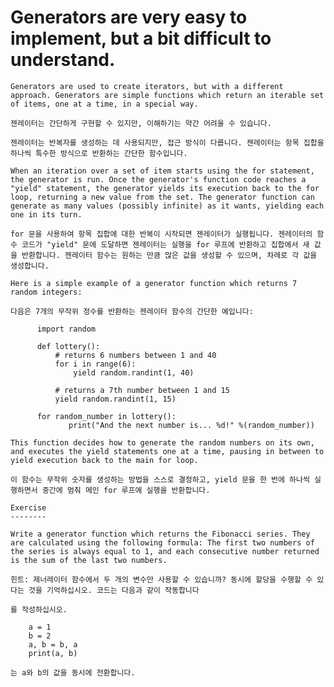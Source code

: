 # Generators are very easy to implement, but a bit difficult to understand.

    Generators are used to create iterators, but with a different approach. Generators are simple functions which return an iterable set of items, one at a time, in a special way.

    젠레이터는 간단하게 구현할 수 있지만, 이해하기는 약간 어려울 수 있습니다.

    젠레이터는 반복자를 생성하는 데 사용되지만, 접근 방식이 다릅니다. 젠레이터는 항목 집합을 하나씩 특수한 방식으로 반환하는 간단한 함수입니다.

    When an iteration over a set of item starts using the for statement, the generator is run. Once the generator's function code reaches a "yield" statement, the generator yields its execution back to the for loop, returning a new value from the set. The generator function can generate as many values (possibly infinite) as it wants, yielding each one in its turn.

    for 문을 사용하여 항목 집합에 대한 반복이 시작되면 젠레이터가 실행됩니다. 젠레이터의 함수 코드가 "yield" 문에 도달하면 젠레이터는 실행을 for 루프에 반환하고 집합에서 새 값을 반환합니다. 젠레이터 함수는 원하는 만큼 많은 값을 생성할 수 있으며, 차례로 각 값을 생성합니다.

    Here is a simple example of a generator function which returns 7 random integers:

    다음은 7개의 무작위 정수를 반환하는 젠레이터 함수의 간단한 예입니다:

          import random
          
          def lottery():
              # returns 6 numbers between 1 and 40
              for i in range(6):
                  yield random.randint(1, 40)
          
              # returns a 7th number between 1 and 15
              yield random.randint(1, 15)
          
          for random_number in lottery():
                 print("And the next number is... %d!" %(random_number))

    This function decides how to generate the random numbers on its own, and executes the yield statements one at a time, pausing in between to yield execution back to the main for loop.

    이 함수는 무작위 숫자를 생성하는 방법을 스스로 결정하고, yield 문을 한 번에 하나씩 실행하면서 중간에 멈춰 메인 for 루프에 실행을 반환합니다.

    Exercise
    --------

    Write a generator function which returns the Fibonacci series. They are calculated using the following formula: The first two numbers of the series is always equal to 1, and each consecutive number returned is the sum of the last two numbers.

    힌트: 제너레이터 함수에서 두 개의 변수만 사용할 수 있습니까? 동시에 할당을 수행할 수 있다는 것을 기억하십시오. 코드는 다음과 같이 작동합니다

    를 작성하십시오.

        a = 1
        b = 2
        a, b = b, a
        print(a, b)

    는 a와 b의 값을 동시에 전환합니다.